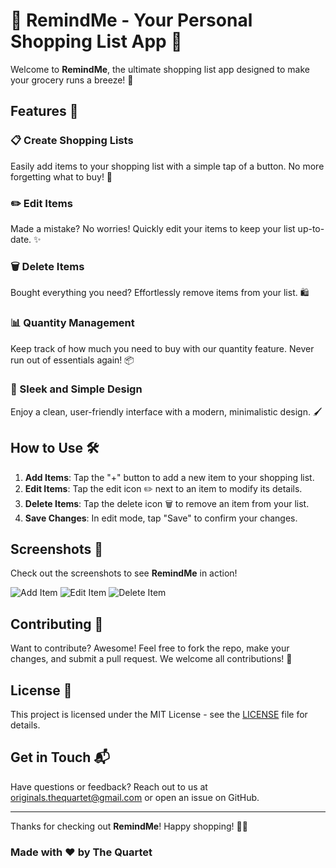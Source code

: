 # 🛒 RemindMe - Your Personal Shopping List App 📱

Welcome to **RemindMe**, the ultimate shopping list app designed to make your grocery runs a breeze! 🎉

## Features 🌟

### 📋 Create Shopping Lists
Easily add items to your shopping list with a simple tap of a button. No more forgetting what to buy! 📝

### ✏️ Edit Items
Made a mistake? No worries! Quickly edit your items to keep your list up-to-date. ✨

### 🗑️ Delete Items
Bought everything you need? Effortlessly remove items from your list. 🛍️

### 📊 Quantity Management
Keep track of how much you need to buy with our quantity feature. Never run out of essentials again! 📦

### 🎨 Sleek and Simple Design
Enjoy a clean, user-friendly interface with a modern, minimalistic design. 🖌️

## How to Use 🛠️

1. **Add Items**: Tap the "+" button to add a new item to your shopping list.
2. **Edit Items**: Tap the edit icon ✏️ next to an item to modify its details.
3. **Delete Items**: Tap the delete icon 🗑️ to remove an item from your list.
4. **Save Changes**: In edit mode, tap "Save" to confirm your changes.

## Screenshots 📸

Check out the screenshots to see **RemindMe** in action!

![Add Item](images/add_item.png)
![Edit Item](images/edit_item.png)
![Delete Item](images/delete_item.png)

## Contributing 🤝

Want to contribute? Awesome! Feel free to fork the repo, make your changes, and submit a pull request. We welcome all contributions! 🎉

## License 📜

This project is licensed under the MIT License - see the [LICENSE](LICENSE) file for details.

## Get in Touch 📬

Have questions or feedback? Reach out to us at originals.thequartet@gmail.com or open an issue on GitHub.

---

Thanks for checking out **RemindMe**! Happy shopping! 🛒✨

### Made with ❤️ by The Quartet
